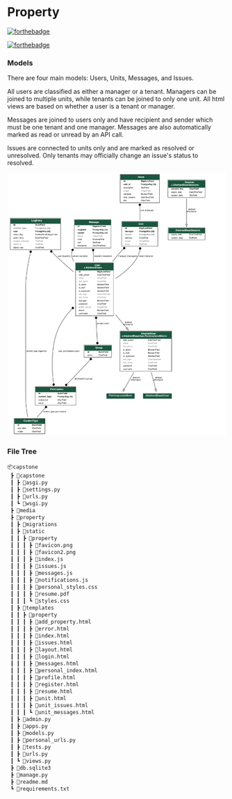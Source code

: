 # Property

[![forthebadge](https://forthebadge.com/images/badges/made-with-python.svg)](https://forthebadge.com)

[![forthebadge](https://forthebadge.com/images/badges/made-with-javascript.svg)](https://forthebadge.com)

### Models
There are four main models: Users, Units, Messages, and Issues.

All users are classified as either a manager or a tenant. Managers can be joined to multiple units, while tenants can be joined to only one unit. All html views are based on whether a user is a tenant or manager.

Messages are joined to users only and have recipient and sender which must be one tenant and one manager. Messages are also automatically marked as read or unread by an API call.

Issues are connected to units only and are marked as resolved or unresolved. Only tenants may officially change an issue's status to resolved.

![Models Diagram](property_models.png)



### File Tree

```
📦capstone
 ┣ 📂capstone
 ┃ ┣ 📜asgi.py
 ┃ ┣ 📜settings.py
 ┃ ┣ 📜urls.py
 ┃ ┗ 📜wsgi.py
 ┣ 📂media
 ┣ 📂property
 ┃ ┣ 📂migrations
 ┃ ┣ 📂static
 ┃ ┃ ┣ 📂property
 ┃ ┃ ┃ ┣ 📜favicon.png
 ┃ ┃ ┃ ┣ 📜favicon2.png
 ┃ ┃ ┃ ┣ 📜index.js
 ┃ ┃ ┃ ┣ 📜issues.js
 ┃ ┃ ┃ ┣ 📜messages.js
 ┃ ┃ ┃ ┣ 📜notifications.js
 ┃ ┃ ┃ ┣ 📜personal_styles.css
 ┃ ┃ ┃ ┣ 📜resume.pdf
 ┃ ┃ ┃ ┗ 📜styles.css
 ┃ ┣ 📂templates
 ┃ ┃ ┣ 📂property
 ┃ ┃ ┃ ┣ 📜add_property.html
 ┃ ┃ ┃ ┣ 📜error.html
 ┃ ┃ ┃ ┣ 📜index.html
 ┃ ┃ ┃ ┣ 📜issues.html
 ┃ ┃ ┃ ┣ 📜layout.html
 ┃ ┃ ┃ ┣ 📜login.html
 ┃ ┃ ┃ ┣ 📜messages.html
 ┃ ┃ ┃ ┣ 📜personal_index.html
 ┃ ┃ ┃ ┣ 📜profile.html
 ┃ ┃ ┃ ┣ 📜register.html
 ┃ ┃ ┃ ┣ 📜resume.html
 ┃ ┃ ┃ ┣ 📜unit.html
 ┃ ┃ ┃ ┣ 📜unit_issues.html
 ┃ ┃ ┃ ┗ 📜unit_messages.html
 ┃ ┣ 📜admin.py
 ┃ ┣ 📜apps.py
 ┃ ┣ 📜models.py
 ┃ ┣ 📜personal_urls.py
 ┃ ┣ 📜tests.py
 ┃ ┣ 📜urls.py
 ┃ ┗ 📜views.py
 ┣ 📜db.sqlite3
 ┣ 📜manage.py
 ┣ 📜readme.md
 ┗ 📜requirements.txt
 ```

